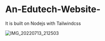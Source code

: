 # An-Edutech-Website-
It is built on Nodejs with Tailwindcss



![IMG_20220713_212503](https://user-images.githubusercontent.com/85605330/178778572-46b28347-783d-4620-a7d6-aa73414f5ca7.jpg)
